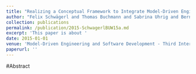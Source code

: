 ```yaml
---
title: "Realizing a Conceptual Framework to Integrate Model-Driven Engineering, Software Product Line Engineering, and Software Configuration Management"
author: "Felix Schwägerl and Thomas Buchmann and Sabrina Uhrig and Bernhard Westfechtel"
collection: publications
permalink: /publication/2015-SchwagerlBUW15a.md
excerpt: 'This paper is about '
date: 2015-01-01
venue: 'Model-Driven Engineering and Software Development - Third International Conference, MODELSWARD 2015, Angers, France, February 9-11, 2015, Revised Selected Papers'
paperurl: ''
---
```


#Abstract
